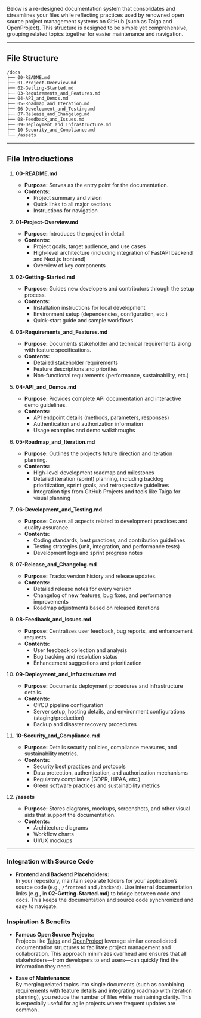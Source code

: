 Below is a re-designed documentation system that consolidates and streamlines your files while reflecting practices used by renowned open source project management systems on GitHub (such as Taiga and OpenProject). This structure is designed to be simple yet comprehensive, grouping related topics together for easier maintenance and navigation.

---

## File Structure

```
/docs
├── 00-README.md
├── 01-Project-Overview.md
├── 02-Getting-Started.md
├── 03-Requirements_and_Features.md
├── 04-API_and_Demos.md
├── 05-Roadmap_and_Iteration.md
├── 06-Development_and_Testing.md
├── 07-Release_and_Changelog.md
├── 08-Feedback_and_Issues.md
├── 09-Deployment_and_Infrastructure.md
├── 10-Security_and_Compliance.md
└── /assets
```

---

## File Introductions

1. **00-README.md**  
   - **Purpose:** Serves as the entry point for the documentation.  
   - **Contents:**  
     - Project summary and vision  
     - Quick links to all major sections  
     - Instructions for navigation

2. **01-Project-Overview.md**  
   - **Purpose:** Introduces the project in detail.  
   - **Contents:**  
     - Project goals, target audience, and use cases  
     - High-level architecture (including integration of FastAPI backend and Next.js frontend)  
     - Overview of key components

3. **02-Getting-Started.md**  
   - **Purpose:** Guides new developers and contributors through the setup process.  
   - **Contents:**  
     - Installation instructions for local development  
     - Environment setup (dependencies, configuration, etc.)  
     - Quick-start guide and sample workflows

4. **03-Requirements_and_Features.md**  
   - **Purpose:** Documents stakeholder and technical requirements along with feature specifications.  
   - **Contents:**  
     - Detailed stakeholder requirements  
     - Feature descriptions and priorities  
     - Non-functional requirements (performance, sustainability, etc.)

5. **04-API_and_Demos.md**  
   - **Purpose:** Provides complete API documentation and interactive demo guidelines.  
   - **Contents:**  
     - API endpoint details (methods, parameters, responses)  
     - Authentication and authorization information  
     - Usage examples and demo walkthroughs

6. **05-Roadmap_and_Iteration.md**  
   - **Purpose:** Outlines the project’s future direction and iteration planning.  
   - **Contents:**  
     - High-level development roadmap and milestones  
     - Detailed iteration (sprint) planning, including backlog prioritization, sprint goals, and retrospective guidelines  
     - Integration tips from GitHub Projects and tools like Taiga for visual planning

7. **06-Development_and_Testing.md**  
   - **Purpose:** Covers all aspects related to development practices and quality assurance.  
   - **Contents:**  
     - Coding standards, best practices, and contribution guidelines  
     - Testing strategies (unit, integration, and performance tests)  
     - Development logs and sprint progress notes

8. **07-Release_and_Changelog.md**  
   - **Purpose:** Tracks version history and release updates.  
   - **Contents:**  
     - Detailed release notes for every version  
     - Changelog of new features, bug fixes, and performance improvements  
     - Roadmap adjustments based on released iterations

9. **08-Feedback_and_Issues.md**  
   - **Purpose:** Centralizes user feedback, bug reports, and enhancement requests.  
   - **Contents:**  
     - User feedback collection and analysis  
     - Bug tracking and resolution status  
     - Enhancement suggestions and prioritization

10. **09-Deployment_and_Infrastructure.md**  
    - **Purpose:** Documents deployment procedures and infrastructure details.  
    - **Contents:**  
      - CI/CD pipeline configuration  
      - Server setup, hosting details, and environment configurations (staging/production)  
      - Backup and disaster recovery procedures

11. **10-Security_and_Compliance.md**  
    - **Purpose:** Details security policies, compliance measures, and sustainability metrics.  
    - **Contents:**  
      - Security best practices and protocols  
      - Data protection, authentication, and authorization mechanisms  
      - Regulatory compliance (GDPR, HIPAA, etc.)  
      - Green software practices and sustainability metrics

12. **/assets**  
    - **Purpose:** Stores diagrams, mockups, screenshots, and other visual aids that support the documentation.  
    - **Contents:**  
      - Architecture diagrams  
      - Workflow charts  
      - UI/UX mockups

---

### Integration with Source Code

- **Frontend and Backend Placeholders:**  
  In your repository, maintain separate folders for your application’s source code (e.g., `/frontend` and `/backend`). Use internal documentation links (e.g., in **02-Getting-Started.md**) to bridge between code and docs. This keeps the documentation and source code synchronized and easy to navigate.

### Inspiration & Benefits

- **Famous Open Source Projects:**  
  Projects like [Taiga](https://github.com/taigaio) and [OpenProject](https://github.com/opf/openproject) leverage similar consolidated documentation structures to facilitate project management and collaboration. This approach minimizes overhead and ensures that all stakeholders—from developers to end users—can quickly find the information they need.
  
- **Ease of Maintenance:**  
  By merging related topics into single documents (such as combining requirements with feature details and integrating roadmap with iteration planning), you reduce the number of files while maintaining clarity. This is especially useful for agile projects where frequent updates are common.
